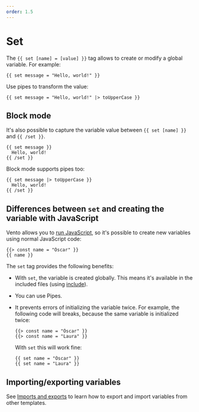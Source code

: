 ```yaml
---
order: 1.5
---
```


# Set

The `{{ set [name] = [value] }}` tag allows to create or modify a global
variable. For example:

```vento
{{ set message = "Hello, world!" }}
```

Use pipes to transform the value:

```vento
{{ set message = "Hello, world!" |> toUpperCase }}
```

## Block mode

It's also possible to capture the variable value between `{{ set [name] }}` and
`{{ /set }}`.

```vento
{{ set message }}
  Hello, world!
{{ /set }}
```

Block mode supports pipes too:

```vento
{{ set message |> toUpperCase }}
  Hello, world!
{{ /set }}
```

## Differences between `set` and creating the variable with JavaScript

Vento allows you to [run JavaScript](./javascript.md), so it's possible to
create new variables using normal JavaScript code:

```vento
{{> const name = "Óscar" }}
{{ name }}
```

The `set` tag provides the following benefits:

- With `set`, the variable is created globally. This means it's available in the
  included files (using [include](./include.md)).
- You can use Pipes.
- It prevents errors of initializing the variable twice. For example, the
  following code will breaks, because the same variable is initialized twice:

  ```vento
  {{> const name = "Óscar" }}
  {{> const name = "Laura" }}
  ```

  With `set` this will work fine:

  ```vento
  {{ set name = "Óscar" }}
  {{ set name = "Laura" }}
  ```

## Importing/exporting variables

See [Imports and exports](./import-export.md) to learn how to export and import
variables from other templates.
